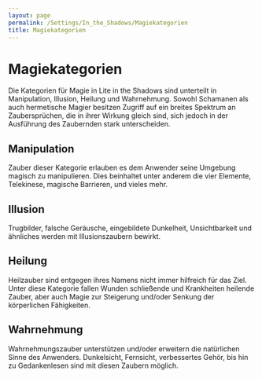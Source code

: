 ```yaml
---
layout: page
permalink: /Settings/In_the_Shadows/Magiekategorien
title: Magiekategorien
---
```


# Magiekategorien

Die Kategorien für Magie in Lite in the Shadows sind unterteilt in Manipulation, Illusion, Heilung und Wahrnehmung. Sowohl Schamanen als auch hermetische Magier besitzen Zugriff auf ein breites Spektrum an Zaubersprüchen, die in ihrer Wirkung gleich sind, sich jedoch in der Ausführung des Zaubernden stark unterscheiden.

## Manipulation

Zauber dieser Kategorie erlauben es dem Anwender seine Umgebung magisch zu manipulieren. Dies beinhaltet unter anderem die vier Elemente, Telekinese, magische Barrieren, und vieles mehr.

## Illusion

Trugbilder, falsche Geräusche, eingebildete Dunkelheit, Unsichtbarkeit und ähnliches werden mit Illusionszaubern bewirkt.

## Heilung

Heilzauber sind entgegen ihres Namens nicht immer hilfreich für das Ziel. Unter diese Kategorie fallen Wunden schließende und Krankheiten heilende Zauber, aber auch Magie zur Steigerung und/oder Senkung der körperlichen Fähigkeiten.

## Wahrnehmung

Wahrnehmungszauber unterstützen und/oder erweitern die natürlichen Sinne des Anwenders. Dunkelsicht, Fernsicht, verbessertes Gehör, bis hin zu Gedankenlesen sind mit diesen Zaubern möglich.
